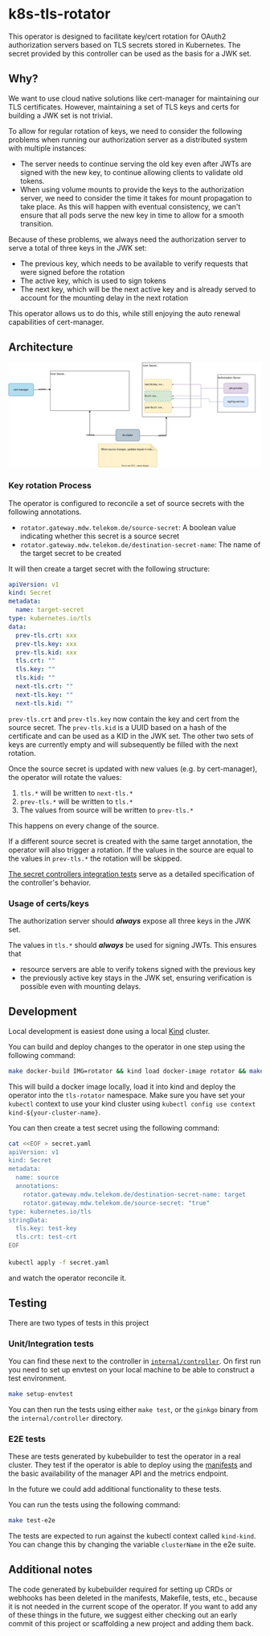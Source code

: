 <!--
SPDX-FileCopyrightText: 2025 Deutsche Telekom IT GmbH

SPDX-License-Identifier: Apache-2.0
-->

# k8s-tls-rotator

This operator is designed to facilitate key/cert rotation for OAuth2 authorization servers based on
TLS secrets stored in Kubernetes. The secret provided by this controller can be used as the basis
for a JWK set.

## Why?

We want to use cloud native solutions like cert-manager for maintaining our TLS certificates.
However, maintaining a set of TLS keys and certs for building a JWK set is not trivial.

To allow for regular rotation of keys, we need to consider the following problems when running our
authorization server as a distributed system with multiple instances:
- The server needs to continue serving the old key even after JWTs are signed with the new key, to
  continue allowing clients to validate old tokens.
- When using volume mounts to provide the keys to the authorization server, we need to consider the
  time it takes for mount propagation to take place. As this will happen with eventual consistency,
  we can't ensure that all pods serve the new key in time to allow for a smooth transition.

Because of these problems, we always need the authorization server to serve a total of three keys in
the JWK set:
- The previous key, which needs to be available to verify requests that were signed before the
  rotation
- The active key, which is used to sign tokens
- The next key, which will be the next active key and is already served to account for the mounting
  delay in the next rotation

This operator allows us to do this, while still enjoying the auto renewal capabilities of cert-manager.

## Architecture

![Architecture Diagram](./docs/architecture.svg)

### Key rotation Process

The operator is configured to reconcile a set of source secrets with the following annotations.
- `rotator.gateway.mdw.telekom.de/source-secret`: A boolean value indicating whether this secret is
a source secret
- `rotator.gateway.mdw.telekom.de/destination-secret-name`: The name of the target secret to be
created

It will then create a target secret with the following structure:

```yaml
apiVersion: v1
kind: Secret
metadata:
  name: target-secret
type: kubernetes.io/tls
data:
  prev-tls.crt: xxx
  prev-tls.key: xxx
  prev-tls.kid: xxx
  tls.crt: ""
  tls.key: ""
  tls.kid: ""
  next-tls.crt: ""
  next-tls.key: ""
  next-tls.kid: ""
```

`prev-tls.crt` and `prev-tls.key` now contain the key and cert from the source secret. The
`prev-tls.kid` is a UUID based on a hash of the certificate and can be used as a KID in the JWK set.
The other two sets of keys are currently empty and will subsequently be filled with the next
rotation.

Once the source secret is updated with new values (e.g. by cert-manager), the operator will rotate
the values:
1. `tls.*` will be written to `next-tls.*`
2. `prev-tls.*` will be written to `tls.*`
3. The values from source will be written to `prev-tls.*`

This happens on every change of the source.

If a different source secret is created with the same target annotation, the operator will also
trigger a rotation. If the values in the source are equal to the values in `prev-tls.*` the rotation
will be skipped.

[The secret controllers integration tests](./internal_controller/secret_controller_test.go) serve as
a detailed specification of the controller's behavior.

### Usage of certs/keys

The authorization server should ***always*** expose all three keys in the JWK set.

The values in `tls.*` should ***always*** be used for signing JWTs. This ensures that
- resource servers are able to verify tokens signed with the previous key
- the previously active key stays in the JWK set, ensuring verification is possible even with
  mounting delays.

## Development

Local development is easiest done using a local [Kind](https://kind.sigs.k8s.io/) cluster.

You can build and deploy changes to the operator in one step using the following command:
```bash
make docker-build IMG=rotator && kind load docker-image rotator && make deploy IMG=rotator`
```
This will build a docker image locally, load it into kind and deploy the operator into the `tls-rotator` namespace.
Make sure you have set your `kubectl` context to use your kind cluster using `kubectl config use context kind-${your-cluster-name}`.

You can then create a test secret using the following command:
```bash
cat <<EOF > secret.yaml
apiVersion: v1
kind: Secret
metadata:
  name: source
  annotations:
    rotator.gateway.mdw.telekom.de/destination-secret-name: target
    rotator.gateway.mdw.telekom.de/source-secret: "true"
type: kubernetes.io/tls
stringData:
  tls.key: test-key
  tls.crt: test-crt
EOF

kubectl apply -f secret.yaml
```
and watch the operator reconcile it.

## Testing

There are two types of tests in this project

### Unit/Integration tests

You can find these next to the controller in [`internal/controller`](./internal/controller).
On first run you need to set up envtest on your local machine to be able to construct a test environment.
```bash
make setup-envtest
```

You can then run the tests using either `make test`, or the `ginkgo` binary from the  `internal/controller` directory.

### E2E tests

These are tests generated by kubebuilder to test the operator in a real cluster.
They test if the operator is able to deploy using the [manifests](./config) and
the basic availability of the manager API and the metrics endpoint.

In the future we could add additional functionality to these tests.

You can run the tests using the following command:
```bash
make test-e2e
```
The tests are expected to run against the kubectl context called `kind-kind`.
You can change this by changing the variable `clusterName` in the e2e suite.

## Additional notes

The code generated by kubebuilder required for setting up CRDs or webhooks
has been deleted in the manifests, Makefile, tests, etc., because it is not needed in the current scope of the operator.
If you want to add any of these things in the future, we suggest either checking out an early commit of this project
or scaffolding a new project and adding them back.

